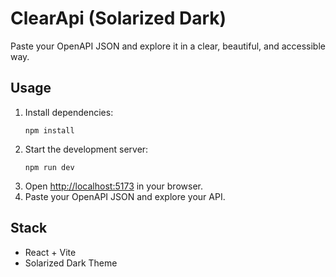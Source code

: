 # ClearApi (Solarized Dark)

Paste your OpenAPI JSON and explore it in a clear, beautiful, and accessible way.

## Usage

1. Install dependencies:
   ```
   npm install
   ```
2. Start the development server:
   ```
   npm run dev
   ```
3. Open [http://localhost:5173](http://localhost:5173) in your browser.
4. Paste your OpenAPI JSON and explore your API.

## Stack

- React + Vite
- Solarized Dark Theme 